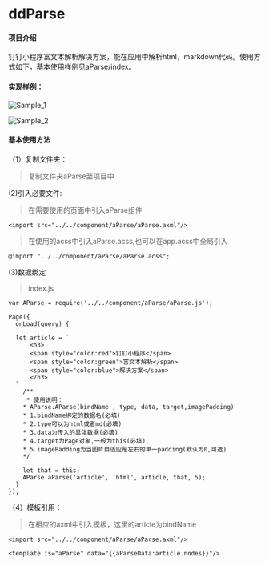 ﻿# ddParse

#### 项目介绍
钉钉小程序富文本解析解决方案，能在应用中解析html，markdown代码。使用方式如下，基本使用样例见aParse/index。

#### 实现样例：

![Sample_1](https://images.gitee.com/uploads/images/2019/0530/182507_ce094ee9_1670794.jpeg "sample_1.jpg")

![Sample_2](https://images.gitee.com/uploads/images/2019/0530/182534_8e62ae11_1670794.png "sample_2.png")

#### 基本使用方法
（1）复制文件夹：

> 复制文件夹aParse至项目中

(2)引入必要文件:

> 在需要使用的页面中引入aParse组件

    <import src="../../component/aParse/aParse.axml"/>

> 在使用的acss中引入aParse.acss,也可以在app.acss中全局引入

    @import "../../component/aParse/aParse.acss";

(3)数据绑定

> index.js

    var AParse = require('../../component/aParse/aParse.js');
    
    Page({
      onLoad(query) {
    
      let article = `
          <h3>
          <span style="color:red">钉钉小程序</span>
          <span style="color:green">富文本解析</span>
          <span style="color:blue">解决方案</span>
          </h3>
      `
        /**
         * 使用说明：
        * AParse.AParse(bindName , type, data, target,imagePadding)
        * 1.bindName绑定的数据名(必填)
        * 2.type可以为html或者md(必填)
        * 3.data为传入的具体数据(必填)
        * 4.target为Page对象,一般为this(必填)
        * 5.imagePadding为当图片自适应是左右的单一padding(默认为0,可选)
        */
    
        let that = this;
        AParse.aParse('article', 'html', article, that, 5);
      }
    });



（4）模板引用：

> 在相应的axml中引入模板，这里的article为bindName

    <import src="../../component/aParse/aParse.axml"/>
    
    <template is="aParse" data="{{aParseData:article.nodes}}"/>


